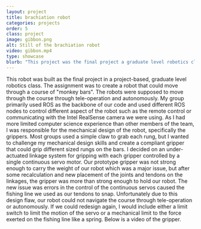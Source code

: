 ```yaml
---
layout: project
title: brachiation robot
categories: projects
order: 5
class: project
image: gibbon.png
alt: Still of the brachiation robot
video: gibbon.mp4
type: showcase
blurb: "This project was the final project a graduate level robotics class. The assignment was to create a robot that could brachiate through a course of monkey bars. "
---
```

This robot was built as the final project in a project-based, graduate level robotics class. The assignment was to create a robot that could move through a course of "monkey bars". The robots were supposed to move through the course through tele-operation and autonomously. My group primarily used ROS as the backbone of our code and used different ROS nodes to control different aspect of the robot such as the remote control or communicating with the Intel RealSense camera we were using. As I had more limited computer science experience than other members of the team, I was responsible for the mechanical design of the robot, specifically the grippers. Most groups used a simple claw to grab each rung, but I wanted to challenge my mechanical design skills and create a compliant gripper that could grip different sized rungs on the bars. I decided on an under-actuated linkage system for gripping with each gripper controlled by a single continuous servo motor. Our prototype gripper was not strong enough to carry the weight of our robot which was a major issue, but after some recalculation and new placement of the joints and tendons on the linkages, the gripper was more than strong enough to hold our robot. The new issue was errors in the control of the continuous servos caused the fishing line we used as our tendons to snap. Unfortunately due to this design flaw, our robot could not navigate the course through tele-operation or autonomously. If we could redesign again, I would include either a limit switch to limit the motion of the servo or a mechanical limit to the force exerted on the fishing line like a spring. Below is a video of the gripper. 